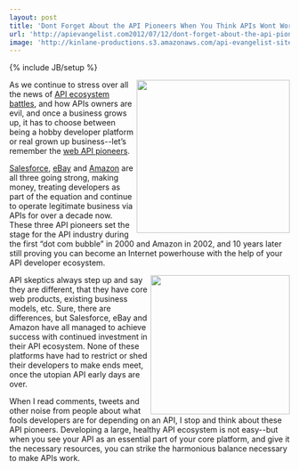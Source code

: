 ```yaml
---
layout: post
title: 'Dont Forget About the API Pioneers When You Think APIs Wont Work'
url: 'http://apievangelist.com2012/07/12/dont-forget-about-the-api-pioneers-when-you-think-apis-wont-work/'
image: 'http://kinlane-productions.s3.amazonaws.com/api-evangelist-site/blog/ebay-developer-program-history.png'
---
```

{% include JB/setup %}
<p>
     <a title="Salesforce" href="/2011/01/28/history-of-apis-salesforce-com/"><img src="http://kinlane-productions.s3.amazonaws.com/salesforce/salesforce-original-web-site.png"  width="275" align="right" /></a>
</p>
<p>
     As we continue to stress over all the news of <a title="API Ecosystem Battles" href="/2012/06/29/the-api-economy-welcomes-its-early-trade-wars/">API ecosystem battles</a>, and how APIs owners are evil, and once a business grows up, it has to choose between being a hobby developer platform or real grown up business--let’s remember the <a title="web API pioneers" href="/2011/02/10/history-of-apis-birth-through-social/">web API pioneers</a>.
</p>
<p>
     <a title="Salesforce" href="/2011/01/28/history-of-apis-salesforce-com/">Salesforce</a>, <a title="ebay" href="/2011/01/26/history-of-apis-ebay/">eBay</a> and <a title="Amazon" href="/2011/01/28/history-of-apis-amazon-e-commerce/">Amazon</a> are all three going strong, making money, treating developers as part of the equation and continue to operate legitimate business via APIs for over a decade now. These three API pioneers set the stage for the API industry during the first “dot com bubble” in 2000 and Amazon in 2002, and 10 years later still proving you can become an Internet powerhouse with the help of your API developer ecosystem.
</p>
<p>
     <a href="/2011/01/26/history-of-apis-ebay/"><img src="http://kinlane-productions.s3.amazonaws.com/ebay/ebay-developer-program-history.png"  width="250" align="right" /></a>
</p>
<p>
     API skeptics always step up and say they are different, that they have core web products, existing business models, etc. Sure, there are differences, but Salesforce, eBay and Amazon have all managed to achieve success with continued investment in their API ecosystem. None of these platforms have had to restrict or shed their developers to make ends meet, once the utopian API early days are over.
</p>
<p>
     When I read comments, tweets and other noise from people about what fools developers are for depending on an API, I stop and think about these API pioneers. Developing a large, healthy API ecosystem is not easy--but when you see your API as an essential part of your core platform, and give it the necessary resources, you can strike the harmonious balance necessary to make APIs work.
</p>
